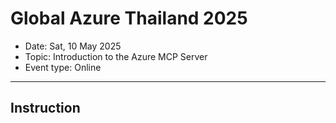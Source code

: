 # Global Azure Thailand 2025
- Date: Sat, 10 May 2025
- Topic: Introduction to the Azure MCP Server
- Event type: Online
----
## Instruction